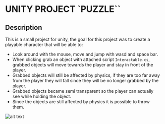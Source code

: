 # UNITY PROJECT `PUZZLE``

## Description

This is a small project for unity, the goal for this project was to create a playable character that will be able to:

- Look around with the mouse, move and jump with wasd and space bar.
- When clicking grab an object with attached script ```Interactable.cs```, grabbed objects will move towards the player and stay in front of the player.
- Grabbed objects will still be affected by physics, if they are too far away from the player they will fall since they will be no longer grabbed by the player.
- Grabbed objects became semi transparent so the player can actually see while holding the object.
- Since the objects are still affected by physics it is possible to throw them.

![alt text](https://github.com/CVanderbilt/PuzzleUnity/blob/main/other_resources/puzzle.gif "SampleAnimation")
